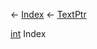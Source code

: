 ← [Index](Api-Index) ← [TextPtr](VRage.Game.ModAPI.Ingame.Utilities.TextPtr)

[int](System.Int32) Index